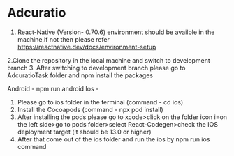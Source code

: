 # Adcuratio

1. React-Native (Version- 0.70.6) environment should be availble in the machine,if not then please refer https://reactnative.dev/docs/environment-setup

2.Clone the repository in the local machine and switch to development branch 3. After switching to development branch please go to AdcuratioTask folder and npm install the packages

Android - npm run android
Ios -
1. Please go to ios folder in the terminal (command - cd ios)
2. Install the Cocoapods (command - npx pod install) 
3. After installing the pods please go to xcode>click on the folder icon i=on the left side>go to pods folder>select React-Codegen>check the IOS deployment target (it should be 13.0 or higher)
4. After that come out of the ios folder and run the ios by npm run ios command
